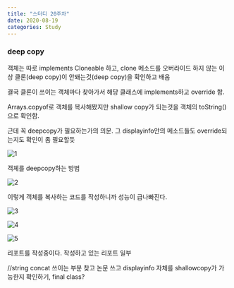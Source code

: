 ```yaml
---
title: "스터디 20주차"
date: 2020-08-19
categories: Study
---
```


### deep copy

객체는 따로 implements Cloneable 하고, clone 메소드를 오버라이드 하지 않는 이상 클론(deep copy)이 안돼는것(deep copy)을 확인하고 배움

결국 클론이 쓰이는 객체마다 찾아가서 해당 클래스에 implements하고 override 함.

Arrays.copyof로 객체를 복사해봤지만 shallow copy가 되는것을 객체의 toString()으로 확인함.

근데 꼭 deepcopy가 필요하는가의 의문. 그 displayinfo안의 메소드들도 override되는지도 확인이 좀 필요할듯

![1](https://blogfiles.pstatic.net/MjAyMDA4MTlfMTcw/MDAxNTk3ODM3MTYxNzc4.ijMzIClFl7pRO5bDWrfWykOy46Siw5oX4Cp3Xv-A7Psg.KBzikAdn3i66yIN9W9t4oYxEtd3rCaHlmYpypnWWvrsg.PNG.goonta96/image.png)

객체를 deepcopy하는 방법

![2](https://blogfiles.pstatic.net/MjAyMDA4MTlfMjQ3/MDAxNTk3ODM3MjIyOTcx.j3KvNWlxdKoo6P7j30aF9m-50hIC2EWnjujIRVMTlaYg.ILJCIpQmjRz0w_14PoSUFOajgz3qbSw0R9G73zb_B6cg.PNG.goonta96/image.png)

이렇게 객체를 복사하는 코드를 작성하니까 성능이 급나빠진다.

![3](https://blogfiles.pstatic.net/MjAyMDA4MTlfNzYg/MDAxNTk3ODM3NDA4NjMw.LRROAYG6S3FtubsItrKIkeeSzzb9Y-uaU3OFZbKBmdog.HcUh0koArSqX5mbHyWZZyg7XJVH-SlaUWc9lbggVnKsg.PNG.goonta96/image.png)

![4](https://blogfiles.pstatic.net/MjAyMDA4MTlfMjQg/MDAxNTk3ODM3NTUyNDg0.fq4fZP-bRONlXbSmZUm3DPhQFvvqXxYequpECfsHg9Ig.07X6SwGln3ETO84fWusKpilsSa-ejpJB08zVH4gy6YIg.PNG.goonta96/image.png)

![5](https://blogfiles.pstatic.net/MjAyMDA4MTlfODkg/MDAxNTk3ODM4MTE2MTAw.lmcDLVLdncQxjmfLWuG6DZFGI08mbCENWtM3HLMNTNYg.BnSjU8JM40OMhZKG7RGZw-ivF7danar7JA8-Rqw_KXYg.PNG.goonta96/image.png)

리포트를 작성중이다.
작성하고 있는 리포트 일부


//string concat 쓰이는 부분 찾고 논문 쓰고 displayinfo 자체를 shallowcopy가 가능한지 확인하기, final class?